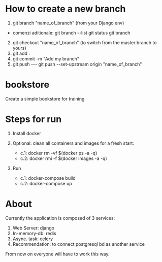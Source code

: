 # How to create a new branch
1. git branch "name_of_branch" (from your Django env)

- comenzi aditionale: git branch --list
					  git status
					  git branch
2. git checkout "name_of_branch" (to switch from the master branch to yours)
3. git add .
4. git commit -m "Add my branch"
5. git push --- git push --set-upstream origin "name_of_branch"


# bookstore
Create a simple bookstore for training 

# Steps for run 
1. Install docker

2. Optional: clean all containers and images for a fresh start:
    - c.1: docker rm -vf $(docker ps -a -q)
    - c.2: docker rmi -f $(docker images -a -q)

2. Run
     - c.1: docker-compose build 
     - c.2: docker-compose up



# About 

Currently the application is composed of 3 services:

1. Web Server: django
2. In-memory-db: redis
3. Async. task: celery
4. Recommendation: to connect postgresql bd as another service

From now on everyone will have to work this way.


